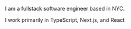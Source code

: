 <p>I am a fullstack software engineer based in NYC.</p>
<p>I work primarily in TypeScript,  Next.js, and React</p>

